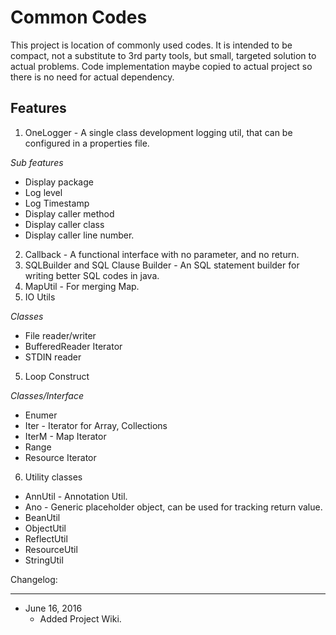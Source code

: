 Common Codes
============

This project is location of commonly used codes.  It is intended to be compact,
not a substitute to 3rd party tools, but small, targeted solution to actual problems.
Code implementation maybe copied to actual project so there is no need for actual dependency.


Features
--------

1. OneLogger - A single class development logging util, that can be configured in 
a properties file.
  
  *Sub features*
  
  - Display package
  - Log level
  - Log Timestamp
  - Display caller method
  - Display caller class
  - Display caller line number.
  
2. Callback - A functional interface with no parameter, and no return.
3. SQLBuilder and SQL Clause Builder - An SQL statement builder for writing better
SQL codes in java.
4. MapUtil - For merging Map.
5. IO Utils
 
  *Classes*

  - File reader/writer
  - BufferedReader Iterator
  - STDIN reader
  
5. Loop Construct
  
  *Classes/Interface*

  - Enumer
  - Iter - Iterator for Array, Collections
  - IterM - Map Iterator
  - Range
  - Resource Iterator
  
6.  Utility classes

  - AnnUtil - Annotation Util.
  - Ano - Generic placeholder object, can be used for tracking return value.
  - BeanUtil
  - ObjectUtil
  - ReflectUtil
  - ResourceUtil
  - StringUtil
  

Changelog:

----------
- June 16, 2016
  - Added Project Wiki.
